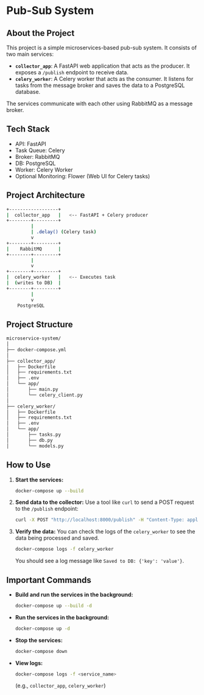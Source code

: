 # Pub-Sub System

## About the Project
This project is a simple microservices-based pub-sub system. It consists of two main services:

- **`collector_app`**: A FastAPI web application that acts as the producer. It exposes a `/publish` endpoint to receive data.
- **`celery_worker`**: A Celery worker that acts as the consumer. It listens for tasks from the message broker and saves the data to a PostgreSQL database.

The services communicate with each other using RabbitMQ as a message broker.

## Tech Stack
- API: FastAPI
- Task Queue: Celery
- Broker: RabbitMQ
- DB: PostgreSQL
- Worker: Celery Worker
- Optional Monitoring: Flower (Web UI for Celery tasks)

## Project Architecture
```bash
+------------------+
|  collector_app   |   <-- FastAPI + Celery producer
+--------+---------+
         |
         | .delay() (Celery task)
         v
+--------+---------+
|    RabbitMQ      |
+--------+---------+
         |
         v
+--------+---------+
|  celery_worker   |   <-- Executes task
|  (writes to DB)  |
+--------+---------+
         |
         v
    PostgreSQL
```

## Project Structure
```bash
microservice-system/
│
├── docker-compose.yml
│
├── collector_app/
│   ├── Dockerfile
│   ├── requirements.txt
│   ├── .env
│   └── app/
│       ├── main.py
│       └── celery_client.py
│
├── celery_worker/
│   ├── Dockerfile
│   ├── requirements.txt
│   ├── .env
│   └── app/
│       ├── tasks.py
│       ├── db.py
│       └── models.py
```

## How to Use

1. **Start the services:**
   ```bash
   docker-compose up --build
   ```

2. **Send data to the collector:**
   Use a tool like `curl` to send a POST request to the `/publish` endpoint:
   ```bash
   curl -X POST "http://localhost:8000/publish" -H "Content-Type: application/json" -d '{"key": "value"}'
   ```

3. **Verify the data:**
   You can check the logs of the `celery_worker` to see the data being processed and saved.
   ```bash
   docker-compose logs -f celery_worker
   ```
   You should see a log message like `Saved to DB: {'key': 'value'}`.

## Important Commands
- **Build and run the services in the background:**
  ```bash
  docker-compose up --build -d
  ```
- **Run the services in the background:**
  ```bash
  docker-compose up -d
  ```
- **Stop the services:**
  ```bash
  docker-compose down
  ```
- **View logs:**
  ```bash
  docker-compose logs -f <service_name>
  ```
  (e.g., `collector_app`, `celery_worker`)